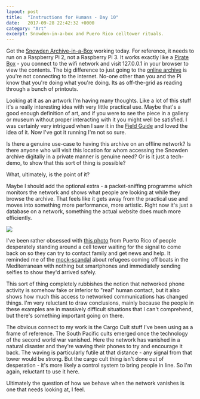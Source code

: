 ```yaml
---
layout: post
title:  "Instructions for Humans - Day 10"
date:   2017-09-28 22:42:32 +0000
category: "Art"
excerpt: Snowden-in-a-box and Puero Rico celltower rituals.
---
```


Got the [Snowden Archive-in-a-Box](https://snowdenarchive.cjfe.org/greenstone/collect/snowden1/portablearchive.html) working today. For reference, it needs to run on a Raspberry Pi 2, not a Raspberry Pi 3. It works exactly like a [Pirate Box](https://piratebox.cc) - you connect to the wifi network and visit 127.0.0.1 in your browser to view the contents. The big difference to just going to the [online archive](https://snowdenarchive.cjfe.org/greenstone/cgi-bin/library.cgi) is you're not connecting to the internet. No-one other than you and the Pi know that you're doing what you're doing. Its as off-the-grid as reading through a bunch of printouts. 

Looking at it as an artwork I'm having many thoughts. Like a lot of this stuff it's a really interesting idea with very little practical use. Maybe that's a good enough definition of art, and if you were to see the piece in a gallery or museum without proper interacting with it you might well be satisfied. I was certainly very intrigued when I saw it in the [Field Guide](https://diamondpaper.de/title_26) and loved the idea of it. Now I've got it running I'm not so sure. 

Is there a genuine use-case to having this archive on an offline network? Is there anyone who will visit this location for whom accessing the Snowden archive digitally in a private manner is genuine need? Or is it just a tech-demo, to show that this sort of thing is possible? 

What, ultimately, is the point of it? 

Maybe I should add the optional extra - a packet-sniffing programme which monitors the network and shows what people are looking at while they browse the archive. That feels like it gets away from the practical use and moves into something more performance, more artistic. Right now it's just a database on a network, something the actual website does much more efficiently.

![](http://blog.peteashton.com/images/puerto-rico-celltower.jpg)

I've been rather obsessed with [this photo](https://www.theatlantic.com/photo/2017/09/disconnected-by-disasterphotos-from-a-battered-puerto-rico/540975/#img08) from Puerto Rico of people desperately standing around a cell tower waiting for the signal to come back on so they can try to contact family and get news and help. It reminded me of the [mock-scandal](https://qz.com/500062/the-most-crucial-item-that-migrants-and-refugees-carry-is-a-smartphone/) about refugees coming off boats in the Mediterranean with nothing but smartphones and immediately sending selfies to show they'd arrived safely. 

This sort of thing completely rubbishes the notion that networked phone activity is somehow fake or inferior to "real" human contact, but it also shows how much this access to networked communications has changed things. I'm very reluctant to draw conclusions, mainly because the people in these examples are in massively difficult situations that I can't comprehend, but there's something important going on there. 

The obvious connect to my work is the Cargo Cult stuff I've been using as a frame of reference. The South Pacific cults emerged once the technology of the second world war vanished. Here the network has vanished in a natural disaster and they're waving their phones to try and encourage it back. The waving is particularly futile at that distance - any signal from that tower would be strong. But the cargo cult thing isn't done out of desperation - it's more likely a control system to bring people in line. So I'm again, reluctant to use it here. 

Ultimately the question of how we behave when the network vanishes is one that needs looking at, I feel. 

